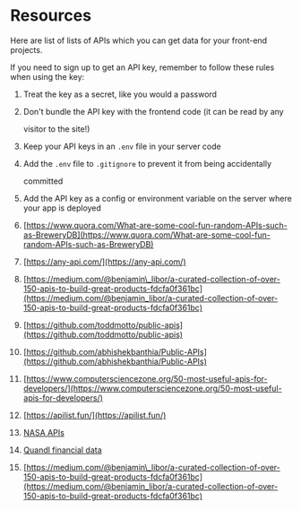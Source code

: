 # Resources

Here are list of lists of APIs which you can get data for your front-end projects.

If you need to sign up to get an API key, remember to follow these rules when using the key:

1. Treat the key as a secret, like you would a password
2. Don't bundle the API key with the frontend code \(it can be read by any

   visitor to the site!\)

3. Keep your API keys in an `.env` file in your server code
4. Add the `.env` file to `.gitignore` to prevent it from being accidentally

   committed

5. Add the API key as a config or environment variable on the server where your app is deployed
6. [https://www.quora.com/What-are-some-cool-fun-random-APIs-such-as-BreweryDB](https://www.quora.com/What-are-some-cool-fun-random-APIs-such-as-BreweryDB)
7. [https://any-api.com/](https://any-api.com/)
8. [https://medium.com/@benjamin\_libor/a-curated-collection-of-over-150-apis-to-build-great-products-fdcfa0f361bc](https://medium.com/@benjamin_libor/a-curated-collection-of-over-150-apis-to-build-great-products-fdcfa0f361bc)
9. [https://github.com/toddmotto/public-apis](https://github.com/toddmotto/public-apis)
10. [https://github.com/abhishekbanthia/Public-APIs](https://github.com/abhishekbanthia/Public-APIs)
11. [https://www.computersciencezone.org/50-most-useful-apis-for-developers/](https://www.computersciencezone.org/50-most-useful-apis-for-developers/)
12. [https://apilist.fun/](https://apilist.fun/)
13. [NASA APIs](https://api.nasa.gov/)
14. [Quandl financial data](https://github.com/normanjoyner/node-quandl)
15. [https://medium.com/@benjamin\_libor/a-curated-collection-of-over-150-apis-to-build-great-products-fdcfa0f361bc](https://medium.com/@benjamin_libor/a-curated-collection-of-over-150-apis-to-build-great-products-fdcfa0f361bc)

